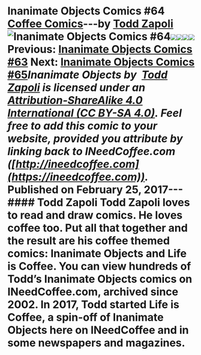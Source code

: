 # Inanimate Objects Comics #64 [Coffee Comics](https://ineedcoffee.com/section/coffee-comics/)---by [Todd Zapoli](https://ineedcoffee.com/by/todd-zapoli/)![Inanimate Objects Comics #64](https://ineedcoffee.com/images/posts/inanimate-objects-comics-64/Inanimate-Objects-Coffee-Comics640x400.jpg)![](https://ineedcoffee.com/assets/201706-Decaf-Select.BD8NfBse_ZksfhS.webp)![](https://ineedcoffee.com/assets/201705-C-is-for-Coffee.DnsjBcck_cOCL7.webp)![](https://ineedcoffee.com/assets/201707-Over-Caffeinated.ChZKk8Q0_25D0Dv.webp)![](https://ineedcoffee.com/assets/201708-Caffeine-Deprivation.5S3BGWFc_ZHHmSr.webp) Previous: [Inanimate Objects Comics #63](https://ineedcoffee.com/inanimate-objects-comics-63/) Next: [Inanimate Objects Comics #65](https://ineedcoffee.com/inanimate-objects-comics-65/)_Inanimate Objects by  [Todd Zapoli](https://ineedcoffee.com/) is licensed under an  [Attribution-ShareAlike 4.0 International (CC BY-SA 4.0)](https://creativecommons.org/licenses/by-sa/4.0/). Feel free to add this comic to your website, provided you attribute by linking back to INeedCoffee.com ([http://ineedcoffee.com](https://ineedcoffee.com))._ Published on February 25, 2017--- #### Todd Zapoli Todd Zapoli loves to read and draw comics. He loves coffee too. Put all that together and the result are his coffee themed comics: Inanimate Objects and Life is Coffee. You can view hundreds of Todd’s Inanimate Objects comics on INeedCoffee.com, archived since 2002. In 2017, Todd started Life is Coffee, a spin-off of Inanimate Objects here on INeedCoffee and in some newspapers and magazines.